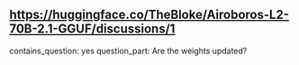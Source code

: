 ## https://huggingface.co/TheBloke/Airoboros-L2-70B-2.1-GGUF/discussions/1

contains_question: yes
question_part: Are the weights updated?